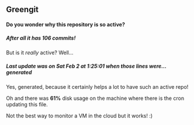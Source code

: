 ## Greengit

#### Do you wonder why this repository is so active?

##### After all it has 106 commits!

But is it *really* active? Well...

##### Last update was on Sat Feb 2 at 1:25:01 when those lines were... generated

Yes, generated, because it certainly helps a lot to have such an active repo!

Oh and there was **61%** disk usage on the machine
where there is the cron updating this file.

Not the best way to monitor a VM in the cloud but it works! :)
